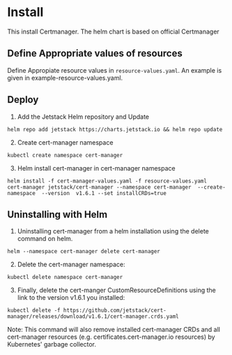 # Install
This install Certmanager.
The helm chart is based on official Certmanager

## Define Appropriate values of resources
Define Appropiate resource values in ```resource-values.yaml```.
An example is given in example-resource-values.yaml.

## Deploy
1. Add the Jetstack Helm repository and Update
```
helm repo add jetstack https://charts.jetstack.io && helm repo update
```
2. Create cert-manager namespace
```
kubectl create namespace cert-manager
```
3. Helm install cert-manager in cert-manager namespace
```
helm install -f cert-manager-values.yaml -f resource-values.yaml  cert-manager jetstack/cert-manager --namespace cert-manager  --create-namespace  --version  v1.6.1 --set installCRDs=true
```
## Uninstalling with Helm
1. Uninstalling cert-manager from a helm installation using the delete command on helm.
```
helm --namespace cert-manager delete cert-manager
```
2. Delete the cert-manager namespace:

```
kubectl delete namespace cert-manager
```

3. Finally, delete the cert-manger CustomResourceDefinitions using the link to the version v1.6.1 you installed: 

```
kubectl delete -f https://github.com/jetstack/cert-manager/releases/download/v1.6.1/cert-manager.crds.yaml
```
Note: This command will also remove installed cert-manager CRDs and all cert-manager resources (e.g. certificates.cert-manager.io resources) by Kubernetes' garbage collector.

